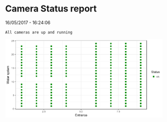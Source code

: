 Camera Status report
================
16/05/2017 - 16:24:06

    All cameras are up and running

![](camreport_files/figure-markdown_github/unnamed-chunk-2-1.png)
